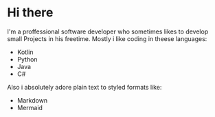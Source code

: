 Hi there
=

I'm a proffessional software developer who sometimes likes to develop small Projects in his freetime.
Mostly i like coding in theese languages:
- Kotlin
- Python
- Java
- C#

Also i absolutely adore plain text to styled formats like:
- Markdown
- Mermaid
